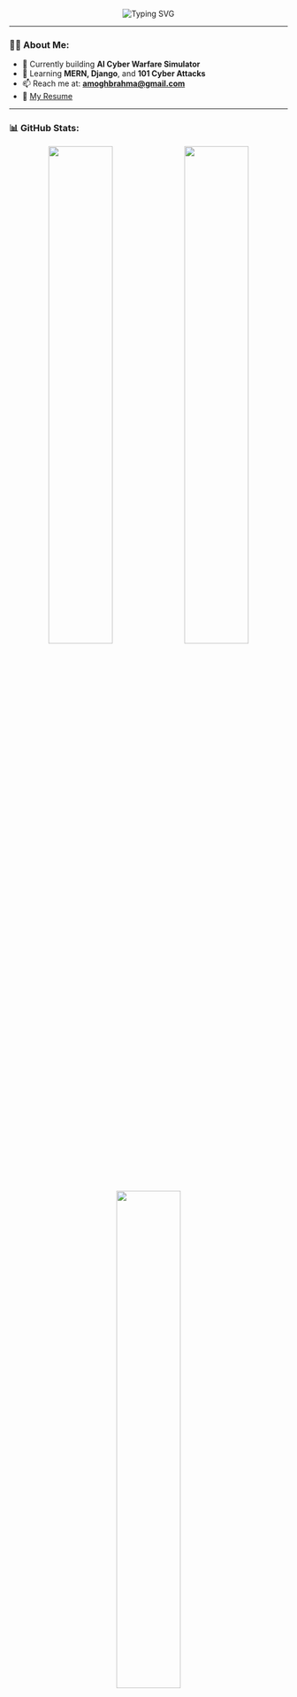 <!-- Banner Section -->
<!-- Fixed Text Overflow Banner Section -->
<p align="center">
  <img src="https://readme-typing-svg.herokuapp.com?font=Fira+Code&weight=700&size=28&duration=4000&pause=800&color=7BF7D3&background=000000&center=true&vCenter=true&multiline=true&width=720&height=140&lines=Hi+%F0%9F%91%8B,+I'm+Amogh;Cybersecurity+Student;Fullstack+Developer;AI+Explorer" alt="Typing SVG" />
</p>

---

### 👨‍💻 About Me:
- 🔭 Currently building **AI Cyber Warfare Simulator**  
- 🌱 Learning **MERN, Django**, and **101 Cyber Attacks**  
- 📫 Reach me at: **amoghbrahma@gmail.com**  
- 📄 [My Resume](https://drive.google.com/file/d/1fWudkX_vxevcCcw35jZZNUt68yRAn7jh/view?usp=drive_link)

---

### 📊 GitHub Stats:
<p align="center">
  <img src="https://github-readme-stats.vercel.app/api?username=amogh344&theme=tokyonight&show_icons=true" width="48%" />
  <img src="https://github-readme-streak-stats.herokuapp.com/?user=amogh344&theme=tokyonight" width="48%" />
</p>
<p align="center">
  <img src="https://github-readme-stats.vercel.app/api/top-langs?username=amogh344&layout=compact&theme=tokyonight" width="48%" />
</p>

---

### 🏆 Trophies:
<p align="center">
  <img src="https://github-profile-trophy.vercel.app/?username=amogh344&theme=darkhub&no-frame=true&row=1" />
</p>

---

### 🔗 Connect With Me:
<p align="center">
  <a href="https://linkedin.com/in/amogh-brahma-r-40432227a/"><img src="https://img.shields.io/badge/LinkedIn-0A66C2?style=for-the-badge&logo=linkedin&logoColor=white"/></a>
  <a href="https://instagram.com/amogh344"><img src="https://img.shields.io/badge/Instagram-E4405F?style=for-the-badge&logo=instagram&logoColor=white"/></a>
  <a href="https://www.hackerrank.com/amoghbrahma"><img src="https://img.shields.io/badge/Hackerrank-2EC866?style=for-the-badge&logo=hackerrank&logoColor=white"/></a>
  <a href="https://leetcode.com/amoghbrahmar"><img src="https://img.shields.io/badge/LeetCode-FFA116?style=for-the-badge&logo=leetcode&logoColor=black"/></a>
  <a href="https://dev.to/amogh344"><img src="https://img.shields.io/badge/Dev.to-0A0A0A?style=for-the-badge&logo=devdotto&logoColor=white"/></a>
</p>

---

### 🛠️ Languages & Tools:
<p align="center">
  <img src="https://skillicons.dev/icons?i=linux,bash,c,cpp,java,python,javascript,react,nodejs,mongodb,mysql,django,express,git,github,docker,gcp,aws,tensorflow,pytorch,seaborn,pandas,nginx,bootstrap,swift" />
</p>
